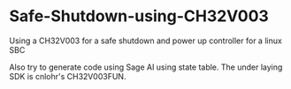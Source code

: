 # Safe-Shutdown-using-CH32V003
Using a CH32V003 for a safe shutdown and power up controller for a linux SBC

Also try to generate code using Sage AI using state table. The under laying SDK is cnlohr's CH32V003FUN.

